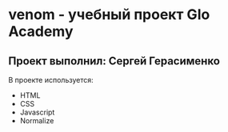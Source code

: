 # venom - учебный проект Glo Academy
## Проект выполнил: Сергей Герасименко

В проекте используется:
- HTML
- CSS
- Javascript
- Normalize
